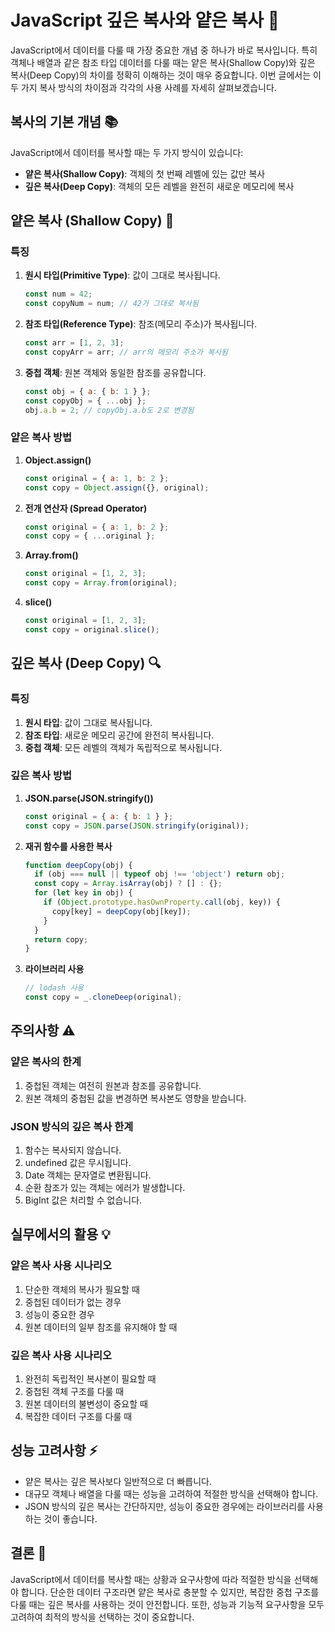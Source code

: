 # JavaScript 깊은 복사와 얕은 복사 🎯

JavaScript에서 데이터를 다룰 때 가장 중요한 개념 중 하나가 바로 복사입니다. 특히 객체나 배열과 같은 참조 타입 데이터를 다룰 때는 얕은 복사(Shallow Copy)와 깊은 복사(Deep Copy)의 차이를 정확히 이해하는 것이 매우 중요합니다. 이번 글에서는 이 두 가지 복사 방식의 차이점과 각각의 사용 사례를 자세히 살펴보겠습니다.

## 복사의 기본 개념 📚

JavaScript에서 데이터를 복사할 때는 두 가지 방식이 있습니다:
- **얕은 복사(Shallow Copy)**: 객체의 첫 번째 레벨에 있는 값만 복사
- **깊은 복사(Deep Copy)**: 객체의 모든 레벨을 완전히 새로운 메모리에 복사

## 얕은 복사 (Shallow Copy) 🔄

### 특징
1. **원시 타입(Primitive Type)**: 값이 그대로 복사됩니다.
   ```javascript
   const num = 42;
   const copyNum = num; // 42가 그대로 복사됨
   ```

2. **참조 타입(Reference Type)**: 참조(메모리 주소)가 복사됩니다.
   ```javascript
   const arr = [1, 2, 3];
   const copyArr = arr; // arr의 메모리 주소가 복사됨
   ```

3. **중첩 객체**: 원본 객체와 동일한 참조를 공유합니다.
   ```javascript
   const obj = { a: { b: 1 } };
   const copyObj = { ...obj };
   obj.a.b = 2; // copyObj.a.b도 2로 변경됨
   ```

### 얕은 복사 방법
1. **Object.assign()**
   ```javascript
   const original = { a: 1, b: 2 };
   const copy = Object.assign({}, original);
   ```

2. **전개 연산자 (Spread Operator)**
   ```javascript
   const original = { a: 1, b: 2 };
   const copy = { ...original };
   ```

3. **Array.from()**
   ```javascript
   const original = [1, 2, 3];
   const copy = Array.from(original);
   ```

4. **slice()**
   ```javascript
   const original = [1, 2, 3];
   const copy = original.slice();
   ```

## 깊은 복사 (Deep Copy) 🔍

### 특징
1. **원시 타입**: 값이 그대로 복사됩니다.
2. **참조 타입**: 새로운 메모리 공간에 완전히 복사됩니다.
3. **중첩 객체**: 모든 레벨의 객체가 독립적으로 복사됩니다.

### 깊은 복사 방법
1. **JSON.parse(JSON.stringify())**
   ```javascript
   const original = { a: { b: 1 } };
   const copy = JSON.parse(JSON.stringify(original));
   ```

2. **재귀 함수를 사용한 복사**
   ```javascript
   function deepCopy(obj) {
     if (obj === null || typeof obj !== 'object') return obj;
     const copy = Array.isArray(obj) ? [] : {};
     for (let key in obj) {
       if (Object.prototype.hasOwnProperty.call(obj, key)) {
         copy[key] = deepCopy(obj[key]);
       }
     }
     return copy;
   }
   ```

3. **라이브러리 사용**
   ```javascript
   // lodash 사용
   const copy = _.cloneDeep(original);
   ```

## 주의사항 ⚠️

### 얕은 복사의 한계
1. 중첩된 객체는 여전히 원본과 참조를 공유합니다.
2. 원본 객체의 중첩된 값을 변경하면 복사본도 영향을 받습니다.

### JSON 방식의 깊은 복사 한계
1. 함수는 복사되지 않습니다.
2. undefined 값은 무시됩니다.
3. Date 객체는 문자열로 변환됩니다.
4. 순환 참조가 있는 객체는 에러가 발생합니다.
5. BigInt 값은 처리할 수 없습니다.

## 실무에서의 활용 💡

### 얕은 복사 사용 시나리오
1. 단순한 객체의 복사가 필요할 때
2. 중첩된 데이터가 없는 경우
3. 성능이 중요한 경우
4. 원본 데이터의 일부 참조를 유지해야 할 때

### 깊은 복사 사용 시나리오
1. 완전히 독립적인 복사본이 필요할 때
2. 중첩된 객체 구조를 다룰 때
3. 원본 데이터의 불변성이 중요할 때
4. 복잡한 데이터 구조를 다룰 때

## 성능 고려사항 ⚡

- 얕은 복사는 깊은 복사보다 일반적으로 더 빠릅니다.
- 대규모 객체나 배열을 다룰 때는 성능을 고려하여 적절한 방식을 선택해야 합니다.
- JSON 방식의 깊은 복사는 간단하지만, 성능이 중요한 경우에는 라이브러리를 사용하는 것이 좋습니다.

## 결론 🎯

JavaScript에서 데이터를 복사할 때는 상황과 요구사항에 따라 적절한 방식을 선택해야 합니다. 단순한 데이터 구조라면 얕은 복사로 충분할 수 있지만, 복잡한 중첩 구조를 다룰 때는 깊은 복사를 사용하는 것이 안전합니다. 또한, 성능과 기능적 요구사항을 모두 고려하여 최적의 방식을 선택하는 것이 중요합니다. 